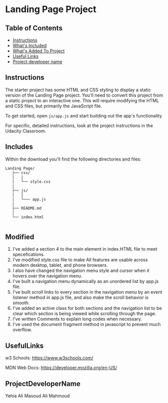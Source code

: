 # Landing Page Project

## Table of Contents

* [Instructions](#instructions)
* [What's Included](#includes)
* [What's Added To Project](#modified)
* [Useful Links](#usefullinks)
* [Project developer name](#projectdevelopername)
## Instructions

The starter project has some HTML and CSS styling to display a static version of the Landing Page project. You'll need to convert this project from a static project to an interactive one. This will require modifying the HTML and CSS files, but primarily the JavaScript file.

To get started, open `js/app.js` and start building out the app's functionality

For specific, detailed instructions, look at the project instructions in the Udacity Classroom.

## Includes

Within the download you'll find the following directories and files:

```
Landing Page/
   ├── css/
   |   |
   |   └── style.css
   |    
   ├── js/
   |   |
   |   └─── app.js
   |   
   ├── README.md
   |
   └── index.html


```
## Modified

1. I've added a section 4 to the main element in index.HTML file to meet specefications.
2. I've modified style.css file to make All features are usable across modern desktop, tablet, and phone browsers.
3. I also have changed the navigation menu style and cursor when it hovers over the navigation menu.
4. I've built a navigation menu dynamically as an unordered list by app.js file.
5. I've built scroll links to every section in the navigation menu by an event listener method in app.js file, and also make the scroll behavior is smooth.
6. I've added an active class for both sections and the navigation list to be clear which section is being viewed while scrolling through the page.
7. I've written Comments to explain long codes when necessary.
8. I've used the document fragment method in javascript to prevent much overflow.

## UsefulLinks

w3 Schools: https://www.w3schools.com/

MDN Web Docs: https://developer.mozilla.org/en-US/

## ProjectDeveloperName
Yehia Ali Masoud Ali Mahmoud
